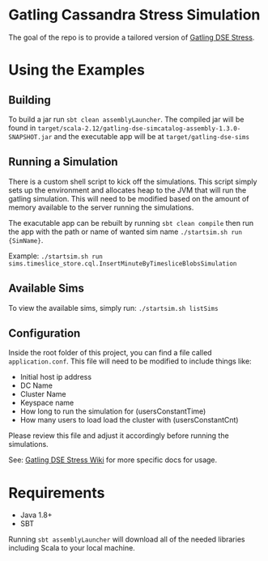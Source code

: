  # Gatling Cassandra Stress Simulation
The goal of the repo is to provide a tailored version of [Gatling DSE Stress](https://github.com/datastax/gatling-dse-stress/). 

# Using the Examples

## Building
To build a jar run `sbt clean assemblyLauncher`.  The compiled jar will be found in `target/scala-2.12/gatling-dse-simcatalog-assembly-1.3.0-SNAPSHOT.jar` and the executable app will be at `target/gatling-dse-sims`

## Running a Simulation
There is a custom shell script to kick off the simulations.  This script simply sets up the environment and allocates heap to the JVM that will run the gatling simulation.  This will need to be modified based on the amount of memory available to the server running the simulations.  

The exacutable app can be rebuilt by running `sbt clean compile` then run the app with the path or name of wanted sim name `./startsim.sh run {SimName}`.  

Example: `./startsim.sh run sims.timeslice_store.cql.InsertMinuteByTimesliceBlobsSimulation`

## Available Sims
To view the available sims, simply run: `./startsim.sh listSims`


## Configuration
Inside the root folder of this project, you can find a file called `application.conf`.  This file will need to be modified to include things like:

* Initial host ip address
* DC Name
* Cluster Name
* Keyspace name
* How long to run the simulation for (usersConstantTime)
* How many users to load load the cluster with (usersConstantCnt)

Please review this file and adjust it accordingly before running the simulations.

See: [Gatling DSE Stress Wiki](https://github.com/datastax/gatling-dse-stress/wiki) for more specific docs for usage.

# Requirements
- Java 1.8+
- SBT

Running `sbt assemblyLauncher` will download all of the needed libraries including Scala to your local machine.

